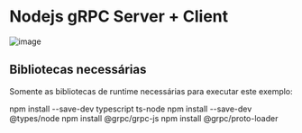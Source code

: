 # Nodejs gRPC Server + Client

![image](https://user-images.githubusercontent.com/4237908/126576729-aaeefa0a-5b84-447d-8c61-dc54ad1bfbe2.png)

## Bibliotecas necessárias

Somente as bibliotecas de runtime necessárias para executar este exemplo:

npm install --save-dev typescript ts-node
npm install --save-dev @types/node
npm install @grpc/grpc-js
npm install @grpc/proto-loader
